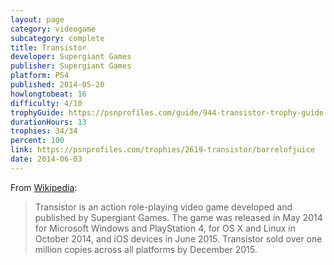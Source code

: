 ```yaml
---
layout: page
category: videogame
subcategory: complete
title: Transistor
developer: Supergiant Games
publisher: Supergiant Games
platform: PS4
published: 2014-05-20
howlongtobeat: 16
difficulty: 4/10
trophyGuide: https://psnprofiles.com/guide/944-transistor-trophy-guide
durationHours: 13
trophies: 34/34
percent: 100
link: https://psnprofiles.com/trophies/2619-transistor/barrelofjuice
date: 2014-06-03
---
```


From [Wikipedia](https://en.wikipedia.org/wiki/Transistor_(video_game)):

> Transistor is an action role-playing video game developed and published by Supergiant Games. The game was released in May 2014 for Microsoft Windows and PlayStation 4, for OS X and Linux in October 2014, and iOS devices in June 2015. Transistor sold over one million copies across all platforms by December 2015.
